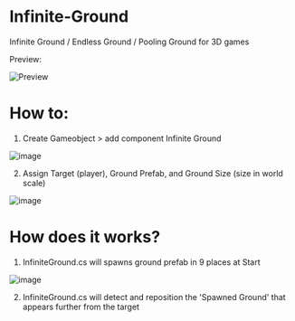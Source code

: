 # Infinite-Ground
Infinite Ground / Endless Ground / Pooling Ground for 3D games

Preview:

![Preview](https://user-images.githubusercontent.com/14213507/168418368-82c3a7e6-eb99-4502-8bea-72f26aa286ba.gif)


# How to:
1. Create Gameobject > add component Infinite Ground

![image](https://user-images.githubusercontent.com/14213507/168417607-b7d0fa00-3382-4527-8a98-440ac6964187.png)

2. Assign Target (player), Ground Prefab, and Ground Size (size in world scale)

![image](https://user-images.githubusercontent.com/14213507/168417548-f2b95329-96a5-4efa-bf47-de48f1c7e4f8.png)


# How does it works?
1. InfiniteGround.cs will spawns ground prefab in 9 places at Start

![image](https://user-images.githubusercontent.com/14213507/168417802-3365f852-5c91-4a57-81ff-7aaa22c8059e.png)

2. InfiniteGround.cs will detect and reposition the 'Spawned Ground' that appears further from the target
